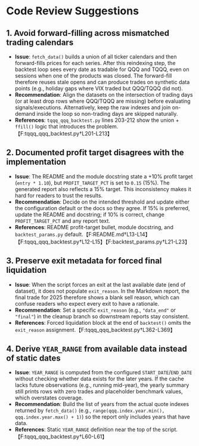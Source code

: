 # Code Review Suggestions

## 1. Avoid forward-filling across mismatched trading calendars
- **Issue**: `fetch_data()` builds a union of all ticker calendars and then forward-fills prices for each series. After this reindexing step, the backtest loop sees every date as tradable for QQQ and TQQQ, even on sessions when one of the products was closed. The forward-fill therefore reuses stale opens and can produce trades on synthetic data points (e.g., holiday gaps where VIX traded but QQQ/TQQQ did not).
- **Recommendation**: Align the datasets on the intersection of trading days (or at least drop rows where QQQ/TQQQ are missing) before evaluating signals/executions. Alternatively, keep the raw indexes and join on-demand inside the loop so non-trading days are skipped naturally.
- **References**: `tqqq_qqq_backtest.py` lines 203-212 show the union + `ffill()` logic that introduces the problem.【F:tqqq_qqq_backtest.py†L201-L213】

## 2. Documented profit target disagrees with the implementation
- **Issue**: The README and the module docstring state a +10% profit target (`entry * 1.10`), but `PROFIT_TARGET_PCT` is set to `0.15` (15%). The generated report also reflects a 15% target. This inconsistency makes it hard for readers to trust the results.
- **Recommendation**: Decide on the intended threshold and update either the configuration default or the docs so they agree. If 15% is preferred, update the README and docstring; if 10% is correct, change `PROFIT_TARGET_PCT` and any report text.
- **References**: README profit-target bullet, module docstring, and `backtest_params.py` default.【F:README.md†L13-L14】【F:tqqq_qqq_backtest.py†L12-L15】【F:backtest_params.py†L21-L23】

## 3. Preserve exit metadata for forced final liquidation
- **Issue**: When the script forces an exit at the last available date (end of dataset), it does not populate `exit_reason`. In the Markdown report, the final trade for 2025 therefore shows a blank sell reason, which can confuse readers who expect every exit to have a rationale.
- **Recommendation**: Set a specific `exit_reason` (e.g., `"data_end"` or `"final"`) in the cleanup branch so downstream reports stay consistent.
- **References**: Forced liquidation block at the end of `backtest()` omits the `exit_reason` assignment.【F:tqqq_qqq_backtest.py†L362-L369】

## 4. Derive `YEAR_RANGE` from available data instead of static dates
- **Issue**: `YEAR_RANGE` is computed from the configured `START_DATE`/`END_DATE` without checking whether data exists for the later years. If the cache lacks future observations (e.g., running mid-year), the yearly summary still prints rows with zero trades and placeholder benchmark values, which overstates coverage.
- **Recommendation**: Build the list of years from the actual quote indexes returned by `fetch_data()` (e.g., `range(qqq.index.year.min(), qqq.index.year.max() + 1)`) so the report only includes years that have data.
- **References**: Static `YEAR_RANGE` definition near the top of the script.【F:tqqq_qqq_backtest.py†L60-L61】

